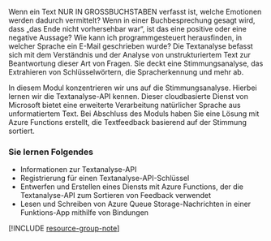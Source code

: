 Wenn ein Text NUR IN GROSSBUCHSTABEN verfasst ist, welche Emotionen werden dadurch vermittelt? Wenn in einer Buchbesprechung gesagt wird, dass „das Ende nicht vorhersehbar war“, ist das eine positive oder eine negative Aussage? Wie kann ich programmgesteuert herausfinden, in welcher Sprache ein E-Mail geschrieben wurde? Die Textanalyse befasst sich mit dem Verständnis und der Analyse von unstrukturiertem Text zur Beantwortung dieser Art von Fragen. Sie deckt eine Stimmungsanalyse, das Extrahieren von Schlüsselwörtern, die Spracherkennung und mehr ab.  

 In diesem Modul konzentrieren wir uns auf die Stimmungsanalyse. Hierbei lernen wir die Textanalyse-API kennen. Dieser cloudbasierte Dienst von Microsoft bietet eine erweiterte Verarbeitung natürlicher Sprache aus unformatiertem Text. Bei Abschluss des Moduls haben Sie eine Lösung mit Azure Functions erstellt, die Textfeedback basierend auf der Stimmung sortiert.

### <a name="what-youll-learn"></a>Sie lernen Folgendes

- Informationen zur Textanalyse-API
- Registrierung für einen Textanalyse-API-Schlüssel
- Entwerfen und Erstellen eines Diensts mit Azure Functions, der die Textanalyse-API zum Sortieren von Feedback verwendet
- Lesen und Schreiben von Azure Queue Storage-Nachrichten in einer Funktions-App mithilfe von Bindungen


[!INCLUDE [resource-group-note](./rg-notice.md)]
